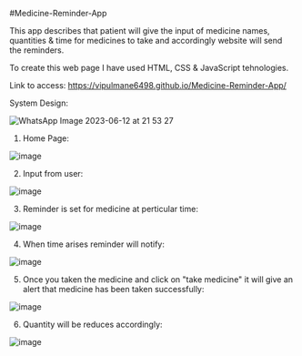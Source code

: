 #Medicine-Reminder-App

This app describes that patient will give the input of medicine names, quantities & time for medicines to take and accordingly website will send the reminders.

To create this web page I have used HTML, CSS & JavaScript tehnologies.

Link to access: https://vipulmane6498.github.io/Medicine-Reminder-App/

System Design: 


![WhatsApp Image 2023-06-12 at 21 53 27](https://github.com/vipulmane6498/Medicine-Reminder-App/assets/113690721/59ff5a7e-2104-4b6d-9ad3-8a9eb2f11af2)


1. Home Page:

 ![image](https://github.com/vipulmane6498/Medicine-Reminder-App/assets/113690721/e8a7a1ea-a6fc-408a-b387-b4fbf080f63a)

 
 
 2. Input from user:
 
 ![image](https://github.com/vipulmane6498/Medicine-Reminder-App/assets/113690721/25a68e26-77ee-4171-8dcc-26b69526a6ac)

 
 
 3. Reminder is set for medicine at perticular time:

![image](https://github.com/vipulmane6498/Medicine-Reminder-App/assets/113690721/77041754-553b-4e39-9ece-1acaa0a904c3)



4. When time arises reminder will notify:

![image](https://github.com/vipulmane6498/Medicine-Reminder-App/assets/113690721/f89b07d5-d3d5-405f-b8ae-6a99757315ef)



5. Once you taken the medicine and click on "take medicine" it will give an alert that medicine has been taken successfully:

![image](https://github.com/vipulmane6498/Medicine-Reminder-App/assets/113690721/ed4aa8b6-6197-435e-80a6-64b4d3b04603)




6. Quantity will be reduces accordingly:

![image](https://github.com/vipulmane6498/Medicine-Reminder-App/assets/113690721/de5998cf-2935-4f1a-bb35-3c80e37cf3f6)








